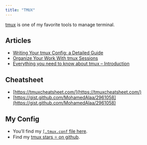 ```yaml
---
title: "TMUX"
---
```


[tmux](https://github.com/tmux/tmux/wiki) is one of my favorite tools to manage terminal.

## Articles

-   [Writing Your tmux Config: a Detailed Guide](https://thevaluable.dev/tmux-config-mouseless/)
-   [Organize Your Work With tmux Sessions](https://blog.dnmfarrell.com/post/organize-your-work-with-tmux/)
-   [Everything you need to know about tmux – Introduction](https://arcolinux.com/everthing-you-need-to-know-about-tmux-introduction/)

## Cheatsheet

-   [https://tmuxcheatsheet.com/](https://tmuxcheatsheet.com/)
-   [https://gist.github.com/MohamedAlaa/2961058](https://gist.github.com/MohamedAlaa/2961058)

## My Config

-   You’ll find my [`[.tmux.conf` file here](https://github.com/zeyadetman/dotfiles/blob/main/.tmux.conf).
-   Find my [tmux stars ⭐️ on github](https://github.com/stars/zeyadetman/lists/tmux).